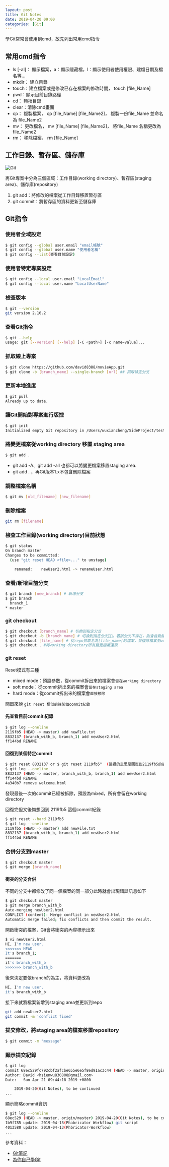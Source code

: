 ```yaml
---
layout: post
title: Git Notes
date: 2019-04-20 09:00
categories: [Git]
---
```


學Git常常會使用到cmd，故先列出常用cmd指令

## 常用cmd指令

* ls [-al]： 顯示檔案，a：顯示隱藏檔，l：顯示使用者使用權限、建檔日期及檔名等...
* mkdir： 建立目錄
* touch：建立檔案或是修改已存在檔案的修改時間， touch [file_Name]
* pwd：顯示目前目錄路徑
* cd： 轉換目錄
* clear：清除cmd畫面
* cp： 複製檔案， cp [file_Name] [file_Name2]， 複製一份file_Name 並命名為 file_Name2
* mv： 更改檔名， mv [file_Name] [file_Name2]， 將file_Name 名稱更改為 file_Name2
* rm： 移除檔案， rm [file_Name]

## 工作目錄、暫存區、儲存庫
![Git](https://git-scm.com/images/about/index1@2x.png)

再Git專案中分為三個區域：工作目錄(working directory)、暫存區(staging area)、儲存庫(repository)
1. git add：將修改的檔案從工作目錄移置暫存區
2. git commit：將暫存區的資料更新至儲存庫

## Git指令
### 使用者全域設定
```bash
$ git config --global user.email "email帳號"
$ git config --global user.name "使用者名稱"
$ git config --list(查看目前設定)
```
### 使用者特定專案設定
```bash
$ git config --local user.email "LocalEmail"
$ git config --local user.name "LocalUserName"
```
### 檢查版本
```bash
$ git --version
git version 2.16.2
```
### 查看Git指令
```bash
$ git --help
usage: git [--version] [--help] [-C <path>] [-c name=value]...
```
### 抓取線上專案
```bash
$ git clone https://github.com/david8388/movieApp.git
$ git clone -b [branch_name] --single-branch [url] ## 抓取特定分支
```
### 更新本地進度
```bash
$ git pull
Already up to date.
```
### 讓Git開始對專案進行版控
```bash
$ git init 
Initialized empty Git repository in /Users/wuxiancheng/SideProject/test/.git/
```
### 將變更檔案從working directory 移置 staging area
```bash
$ git add .
```
* git add -A、git add -all 也都可以將變更檔案移置staging area.
* git add . ，再Git版本1.x不包含刪除檔案

### 調整檔案名稱
```bash
$ git mv [old_filename] [new_filename]
```

### 刪除檔案
```bash
git rm [filename]
```

### 檢查工作目錄(working directory)目前狀態
```bash
$ git status 
On branch master
Changes to be committed:
  (use "git reset HEAD <file>..." to unstage)

	renamed:    newUser2.html -> renameUser.html
```

### 查看/新增目前分支
```bash
$ git branch [new_branch] # 新增分支
$ git branch 
  branch_1
* master
```

### git checkout
```bash
$ git checkout [branch_name] # 切換到指定分支
$ git checkout -b [branch_name] # 切換到指定分支，若該分支不存在，則會自動建立並切換
$ git checkout [file_name] # 從repo抓取名為[file_name]的檔案，並復原檔案至working directory
$ git checkout . #將working directory所有變更檔案還原
```
### git reset
Reset模式有三種
* mixed mode：預設參數，從commit拆出來的檔案會`留在working directory`
* soft mode：從commit拆出來的檔案會`留在staging area`
* hard mode：從commit拆出來的檔案會`直接移除`

間單來說 `git reset 類似前往某個commit紀錄`

#### 先查看目前commit 紀錄
```bash
$ git log --oneline
2119fb5 (HEAD -> master) add newFile.txt
8832137 (branch_with_b, branch_1) add newUser2.html
ff144bd RENAME
```

#### 回復到某個特定commit
```bash
$ git reset 8832137 or $ git reset 2119fb5^  (這裡的意思是回復到2119fb5的前一個commit，也就是8832137)
$ git log --oneline
8832137 (HEAD -> master, branch_with_b, branch_1) add newUser2.html
ff144bd RENAME
4a340b7 remove welcome.html
```
發現最後一次的commit已經被拆除，預設為mixed，所有會留在working directory

回復完但又後悔想回到 2119fb5 這個commit紀錄
```bash
$ git reset --hard 2119fb5
$ git log --oneline
2119fb5 (HEAD -> master) add newFile.txt
8832137 (branch_with_b, branch_1) add newUser2.html
ff144bd RENAME
```

### 合併分支到master
```bash
$ git checkout master
$ git merge [branch_name]
```

#### 衝突的分支合併
不同的分支中都修改了同一個檔案的同一部分此時就會出現錯誤訊息如下
```bash
$ git checkout master
$ git merge branch_with_b
Auto-merging newUser2.html
CONFLICT (content): Merge conflict in newUser2.html
Automatic merge failed; fix conflicts and then commit the result.
```

開啟衝突的檔案，Git會將衝突的內容標示出來

```bash
$ vi newUser2.html
HI, I'm new user.
<<<<<<< HEAD
It's branch_1;
=======
it's branch_with_b
>>>>>>> branch_with_b
```
後來決定要依branch的為主，將資料更改為
```bash
HI, I'm new user.
it's branch_with_b
```

接下來就將檔案新增到staging area並更新到repo
```bash
git add newUser2.html
git commit -m 'conflict fixed'
```

### 提交修改，將staging area的檔案移置repository
```bash
$ git commit -m "message"
```
### 顯示提交紀錄
```bash
$ git log
commit 68ec529fc792cbf2afcbe655e6e5f8ed91ac3c44 (HEAD -> master, origin/master)
Author: David <hsienwu830808@gmail.com>
Date:   Sun Apr 21 09:44:18 2019 +0800

    2019-04-20(Git Notes), to be continued
...
```
顯示簡略commit資訊
```bash
$ git log --oneline
68ec529 (HEAD -> master, origin/master) 2019-04-20(Git Notes), to be continued
1b9f785 update: 2019-04-13(Phabricator Workflow) git script
4013580 update: 2019-04-13(Phbricator-Workflow)
...
```

參考資料：

- [Git筆記](hhttps://cythilya.github.io/2018/04/05/git/)
- [為你自己學Git](https://gitbook.tw/)